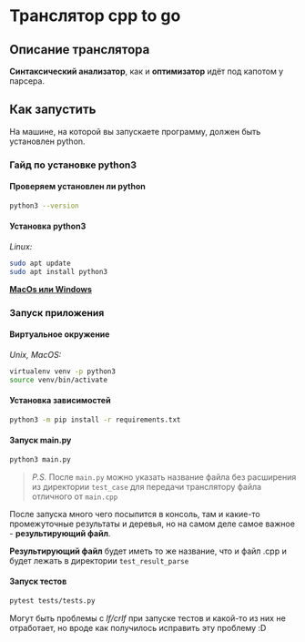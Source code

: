 # Транслятор cpp to go

## Описание транслятора

**Синтаксический анализатор**, как и **оптимизатор**
идёт под капотом у парсера.

## Как запустить

На машине, на которой вы запускаете программу,
должен быть установлен python.

### Гайд по установке python3

#### Проверяем установлен ли python

```sh
python3 --version
```

#### Установка python3

_Linux:_

```sh
sudo apt update
sudo apt install python3
```

[**MacOs или Windows**](https://www.python.org/downloads/)

### Запуск приложения

#### Виртуальное окружение

_Unix, MacOS:_

```sh
virtualenv venv -p python3
source venv/bin/activate
```

#### Установка зависимостей

```sh
python3 -m pip install -r requirements.txt
```

#### Запуск main.py

```sh
python3 main.py
```

> _P.S._ После `main.py` можно указать название файла 
без расширения из директории `test_case` 
для передачи транслятору файла отличного от `main.cpp`

После запуска много чего посыпится в консоль, 
там и какие-то промежуточные результаты и деревья, 
но на самом деле самое важное - **результирующий файл**.

**Результирующий файл** будет иметь то же название, что и файл .cpp 
и будет лежать в директории `test_result_parse`

#### Запуск тестов

```sh
pytest tests/tests.py
```
Могут быть проблемы с _lf/crlf_ при запуске тестов и какой-то из них не отработает, 
но вроде как получилось исправить эту проблему :D
